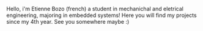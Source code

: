 Hello, i'm Etienne Bozo (french) a student in mechanichal and eletrical engineering, majoring in embedded systems!
Here you will find my projects since my 4th year.
See you somewhere maybe :)
